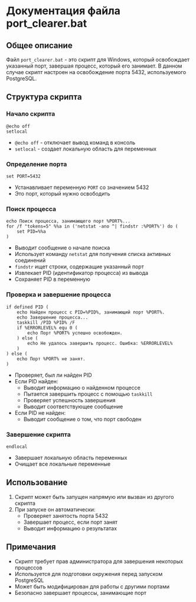 # Документация файла port_clearer.bat

## Общее описание
Файл `port_clearer.bat` - это скрипт для Windows, который освобождает указанный порт, завершая процесс, который его занимает. В данном случае скрипт настроен на освобождение порта 5432, используемого PostgreSQL.

## Структура скрипта

### Начало скрипта
```batch
@echo off
setlocal
```
- `@echo off` - отключает вывод команд в консоль
- `setlocal` - создает локальную область для переменных

### Определение порта
```batch
set PORT=5432
```
- Устанавливает переменную `PORT` со значением 5432
- Это порт, который нужно освободить

### Поиск процесса
```batch
echo Поиск процесса, занимающего порт %PORT%...
for /f "tokens=5" %%a in ('netstat -ano ^| findstr :%PORT%') do (
    set PID=%%a
)
```
- Выводит сообщение о начале поиска
- Использует команду `netstat` для получения списка активных соединений
- `findstr` ищет строки, содержащие указанный порт
- Извлекает PID (идентификатор процесса) из вывода
- Сохраняет PID в переменную

### Проверка и завершение процесса
```batch
if defined PID (
    echo Найден процесс с PID=%PID%, занимающий порт %PORT%.
    echo Завершение процесса...
    taskkill /PID %PID% /F
    if %ERRORLEVEL% equ 0 (
        echo Порт %PORT% успешно освобожден.
    ) else (
        echo Не удалось завершить процесс. Ошибка: %ERRORLEVEL%
    )
) else (
    echo Порт %PORT% не занят.
)
```
- Проверяет, был ли найден PID
- Если PID найден:
  - Выводит информацию о найденном процессе
  - Пытается завершить процесс с помощью `taskkill`
  - Проверяет успешность завершения
  - Выводит соответствующее сообщение
- Если PID не найден:
  - Выводит сообщение о том, что порт свободен

### Завершение скрипта
```batch
endlocal
```
- Завершает локальную область переменных
- Очищает все локальные переменные

## Использование
1. Скрипт может быть запущен напрямую или вызван из другого скрипта
2. При запуске он автоматически:
   - Проверяет занятость порта 5432
   - Завершает процесс, если порт занят
   - Выводит информацию о результатах

## Примечания
- Скрипт требует прав администратора для завершения некоторых процессов
- Используется для подготовки окружения перед запуском PostgreSQL
- Может быть модифицирован для работы с другими портами
- Безопасно завершает процессы, занимающие порт 